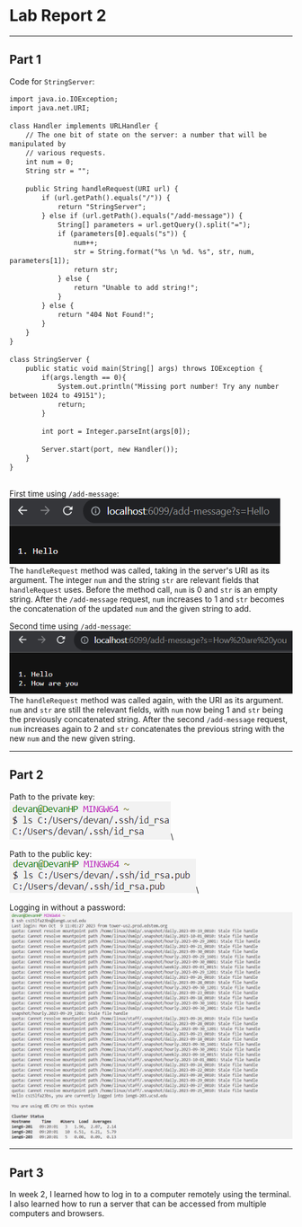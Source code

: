 # Lab Report 2
---

## Part 1
Code for `StringServer`:
```
import java.io.IOException;
import java.net.URI;

class Handler implements URLHandler {
    // The one bit of state on the server: a number that will be manipulated by
    // various requests.
    int num = 0;
    String str = "";

    public String handleRequest(URI url) {
        if (url.getPath().equals("/")) {
            return "StringServer";
        } else if (url.getPath().equals("/add-message")) {
            String[] parameters = url.getQuery().split("=");
            if (parameters[0].equals("s")) {
                num++;
                str = String.format("%s \n %d. %s", str, num, parameters[1]);
                return str;
            } else {
                return "Unable to add string!";
            }
        } else {
            return "404 Not Found!";
        }
    }
}

class StringServer {
    public static void main(String[] args) throws IOException {
        if(args.length == 0){
            System.out.println("Missing port number! Try any number between 1024 to 49151");
            return;
        }

        int port = Integer.parseInt(args[0]);

        Server.start(port, new Handler());
    }
}
```
\
First time using `/add-message`:\
![First screenshot using /add-message](images/add-message1.png)\
The `handleRequest` method was called, taking in the server's URI as its argument. The integer `num` and the string `str` are relevant fields that `handleRequest` uses. Before the method call, `num` is 0 and `str` is an empty string. After the `/add-message` request, `num` increases to 1 and `str` becomes the concatenation of the updated `num` and the given string to add.

Second time using `/add-message`:\
![Second screenshot using /add-message](images/add-message2.png)\
The `handleRequest` method was called again, with the URI as its argument. `num` and `str` are still the relevant fields, with `num` now being 1 and `str` being the previously concatenated string. After the second `/add-message` request, `num` increases again to 2 and `str` concatenates the previous string with the new `num` and the new given string.

---
## Part 2
Path to the private key:\
![Screenshot of private key](images/private_key.png)\

Path to the public key:\
![Screenshot of public key](images/public_key.png)\

Logging in without a password:\
![Screenshot of login](images/ssh_login.png)

---
## Part 3
In week 2, I learned how to log in to a computer remotely using the terminal. I also learned how to run a server that can be accessed from multiple computers and browsers.
